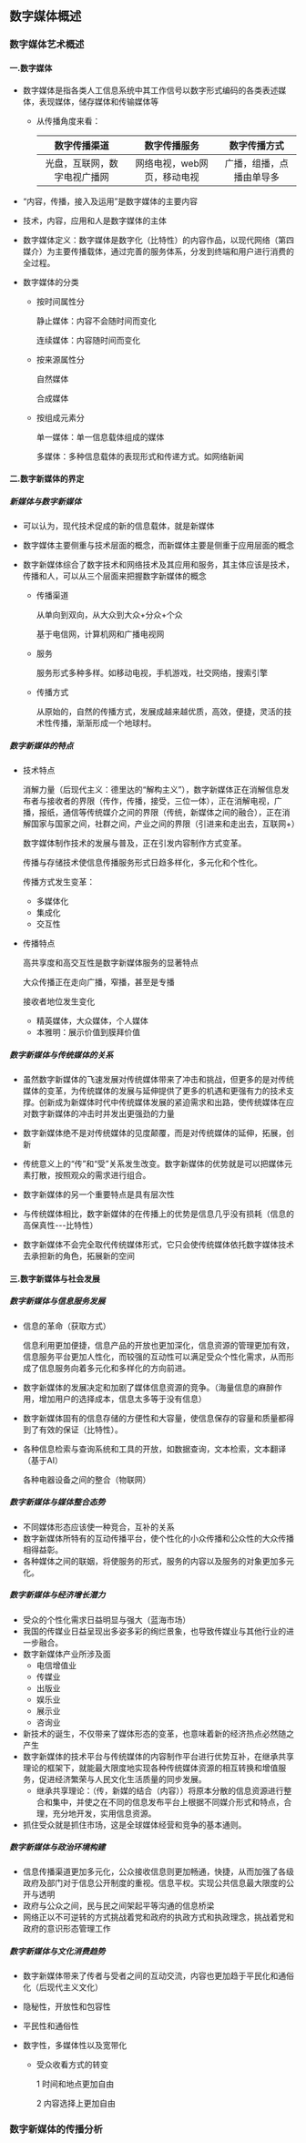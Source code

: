 ## 数字媒体概述

### 数字媒体艺术概述

#### 一.数字媒体

* 数字媒体是指各类人工信息系统中其工作信号以数字形式编码的各类表述媒体，表现媒体，储存媒体和传输媒体等

  * 从传播角度来看：

    |         数字传播渠道         |        数字传播服务         |       数字传播方式       |
    | :--------------------------: | :-------------------------: | :----------------------: |
    | 光盘，互联网，数字电视广播网 | 网络电视，web网页，移动电视 | 广播，组播，点播由单导多 |

* “内容，传播，接入及运用”是数字媒体的主要内容

* 技术，内容，应用和人是数字媒体的主体

* 数字媒体定义：数字媒体是数字化（比特性）的内容作品，以现代网络（第四媒介）为主要传播载体，通过完善的服务体系，分发到终端和用户进行消费的全过程。

* 数字媒体的分类

  * 按时间属性分

    静止媒体：内容不会随时间而变化

    连续媒体：内容随时间而变化

  * 按来源属性分

    自然媒体

    合成媒体

  * 按组成元素分

    单一媒体：单一信息载体组成的媒体

    多媒体：多种信息载体的表现形式和传递方式。如网络新闻

#### 二.数字新媒体的界定

##### 新媒体与数字新媒体

* 可以认为，现代技术促成的新的信息载体，就是新媒体

* 数字媒体主要侧重与技术层面的概念，而新媒体主要是侧重于应用层面的概念

* 数字新媒体综合了数字技术和网络技术及其应用和服务，其主体应该是技术，传播和人，可以从三个层面来把握数字新媒体的概念

  * 传播渠道

    从单向到双向，从大众到大众+分众+个众

    基于电信网，计算机网和广播电视网

  * 服务

    服务形式多种多样。如移动电视，手机游戏，社交网络，搜索引擎

  * 传播方式

    从原始的，自然的传播方式，发展成越来越优质，高效，便捷，灵活的技术性传播，渐渐形成一个地球村。

##### 数字新媒体的特点

* 技术特点

  消解力量（后现代主义：德里达的“解构主义”），数字新媒体正在消解信息发布者与接收者的界限（传作，传播，接受，三位一体），正在消解电视，广播，报纸，通信等传统媒介之间的界限（传统，新媒体之间的融合），正在消解国家与国家之间，社群之间，产业之间的界限（引进来和走出去，互联网+）

  数字媒体制作技术的发展与普及，正在引发内容制作方式变革。

  传播与存储技术使信息传播服务形式日趋多样化，多元化和个性化。

  传播方式发生变革：

  * 多媒体化
  * 集成化
  * 交互性

* 传播特点

  高共享度和高交互性是数字新媒体服务的显著特点

  大众传播正在走向广播，窄播，甚至是专播

  接收者地位发生变化

  * 精英媒体，大众媒体，个人媒体
  * 本雅明：展示价值到膜拜价值

##### 数字新媒体与传统媒体的关系

* 虽然数字新媒体的飞速发展对传统媒体带来了冲击和挑战，但更多的是对传统媒体的变革，为传统媒体的发展与延伸提供了更多的机遇和更强有力的技术支撑。创新成为新媒体时代中传统媒体发展的紧迫需求和出路，使传统媒体在应对数字新媒体的冲击时并发出更强劲的力量

* 数字新媒体绝不是对传统媒体的见度颠覆，而是对传统媒体的延伸，拓展，创新

* 传统意义上的“传”和“受”关系发生改变。数字新媒体的优势就是可以把媒体元素打散，按照观众的需求进行组合。
* 数字新媒体的另一个重要特点是具有层次性

* 与传统媒体相比，数字新媒体的在传播上的优势是信息几乎没有损耗（信息的高保真性---比特性）

* 数字新媒体不会完全取代传统媒体形式，它只会使传统媒体依托数字媒体技术去承担新的角色，拓展新的空间

#### 三.数字新媒体与社会发展

##### 数字新媒体与信息服务发展

* 信息的革命（获取方式）

  信息利用更加便捷，信息产品的开放也更加深化，信息资源的管理更加有效，信息服务平台更加人性化，而较强的互动性可以满足受众个性化需求，从而形成了信息服务向着多元化和多样化的方向前进。

* 数字新媒体的发展决定和加剧了媒体信息资源的竞争。（海量信息的麻醉作用，增加用户的选择成本，信息太多等于没有信息）

* 数字新媒体固有的信息存储的方便性和大容量，使信息保存的容量和质量都得到了有效的保证（比特性）。

* 各种信息检索与查询系统和工具的开放，如数据查询，文本检索，文本翻译（基于AI）

  各种电器设备之间的整合（物联网）

##### 数字新媒体与媒体整合态势

* 不同媒体形态应该使一种竞合，互补的关系
* 数字新媒体所特有的互动传播平台，使个性化的小众传播和公众性的大众传播相得益彰。
* 各种媒体之间的联姻，将使服务的形式，服务的内容以及服务的对象更加多元化。

##### 数字新媒体与经济增长潜力

* 受众的个性化需求日益明显与强大（蓝海市场）
* 我国的传媒业日益呈现出多姿多彩的绚烂景象，也导致传媒业与其他行业的进一步融合。
* 数字新媒体产业所涉及面
  * 电信增值业
  * 传媒业
  * 出版业
  * 娱乐业
  * 展示业
  * 咨询业
* 新技术的诞生，不仅带来了媒体形态的变革，也意味着新的经济热点必然随之产生
* 数字新媒体的技术平台与传统媒体的内容制作平台进行优势互补，在继承共享理论的框架下，就能最大限度地实现各种传统媒体资源的相互转换和增值服务，促进经济繁荣与人民文化生活质量的同步发展。
  * 继承共享理论：（传，新媒的结合（内容））将原本分散的信息资源进行整合和集中，并使之在不同的信息发布平台上根据不同媒介形式和特点，合理，充分地开发，实用信息资源。
* 抓住受众就是抓住市场，这是全球媒体经营和竞争的基本通则。

##### 数字新媒体与政治环境构建

* 信息传播渠道更加多元化，公众接收信息则更加畅通，快捷，从而加强了各级政府及部门对于信息公开制度的重视。信息平权。实现公共信息最大限度的公开与透明
* 政府与公众之间，民与民之间架起平等沟通的信息桥梁
* 网络正以不可逆转的方式挑战着党和政府的执政方式和执政理念，挑战着党和政府的意识形态管理工作

##### 数字新媒体与文化消费趋势

* 数字新媒体带来了传者与受者之间的互动交流，内容也更加趋于平民化和通俗化（后现代主义文化）

* 隐秘性，开放性和包容性

* 平民性和通俗性

* 数字性，多媒体性以及宽带化

  * 受众收看方式的转变

    1 时间和地点更加自由

    2 内容选择上更加自由





### 数字新媒体的传播分析











